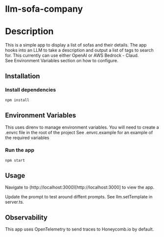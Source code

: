 # llm-sofa-company
# Description
This is a simple app to display a list of sofas and their details.
The app hooks into an LLM to take a description and output a list of tags to search for.
This currently can use either OpenAI or AWS Bedrock - Claud.  
See Environment Variables section on how to configure.

## Installation
### Install dependencies
```bash
npm install
```

## Environment Variables
This uses direnv to manage environment variables. You will need to create a .envrc file in the root of the project
See .envrc.example for an example of the required variables

### Run the app
```bash
npm start
```

## Usage
Navigate to (http://localhost:3000)[http://localhost:3000] to view the app.


Update the prompt to test around diffent prompts. See llm.setTemplate in server.ts.

## Observability
This app uses OpenTelemetry to send traces to Honeycomb.io by default.

